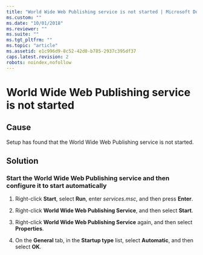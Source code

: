```yaml
---
title: "World Wide Web Publishing service is not started | Microsoft Docs"
ms.custom: ""
ms.date: "10/01/2018"
ms.reviewer: ""
ms.suite: ""
ms.tgt_pltfrm: ""
ms.topic: "article"
ms.assetid: e1c996d9-8c52-42d0-b785-2937c395df37
caps.latest.revision: 2
robots: noindex,nofollow
---
```

# World Wide Web Publishing service is not started

## Cause
  
 Setup has found that the World Wide Web Publishing service is not started.  
  
## Solution
  
### Start the World Wide Web Publishing service and then configure it to start automatically  
  
1.  Right-click **Start**, select **Run**, enter *services.msc*, and then press **Enter**.    
  
2.  Right-click **World Wide Web Publishing Service**, and then select **Start**.  
  
3.  Right-click **World Wide Web Publishing Service** again, and then select **Properties**.  
  
4.  On the **General** tab, in the **Startup type** list, select **Automatic**, and then select **OK**.

